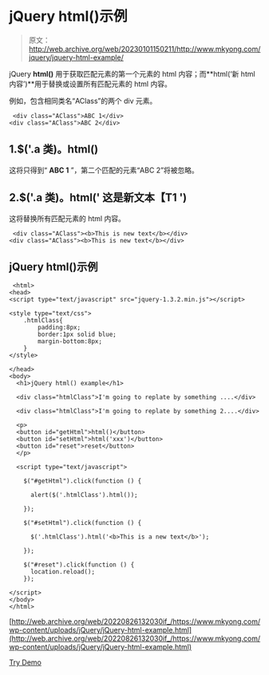 # jQuery html()示例

> 原文：<http://web.archive.org/web/20230101150211/http://www.mkyong.com/jquery/jquery-html-example/>

jQuery **html()** 用于获取匹配元素的第一个元素的 html 内容；而**html(‘新 html 内容’)**用于替换或设置所有匹配元素的 html 内容。

例如，包含相同类名“AClass”的两个 div 元素。

```
 <div class="AClass">ABC 1</div>
<div class="AClass">ABC 2</div> 
```

## 1.$('.a 类)。html()

这将只得到“ **ABC 1** ”，第二个匹配的元素“ABC 2”将被忽略。

## 2.$('.a 类)。html(' **这是新文本【T1 ')**

这将替换所有匹配元素的 html 内容。

```
 <div class="AClass"><b>This is new text</b></div>
<div class="AClass"><b>This is new text</b></div> 
```

## jQuery html()示例

```
 <html>
<head>
<script type="text/javascript" src="jquery-1.3.2.min.js"></script>

<style type="text/css">
	.htmlClass{
		padding:8px;
		border:1px solid blue;
		margin-bottom:8px;
	}
</style>

</head>
<body>
  <h1>jQuery html() example</h1>

  <div class="htmlClass">I'm going to replate by something ....</div>

  <div class="htmlClass">I'm going to replate by something 2....</div>

  <p>
  <button id="getHtml">html()</button>
  <button id="setHtml">html('xxx')</button>
  <button id="reset">reset</button>
  </p>

  <script type="text/javascript">

    $("#getHtml").click(function () {

	  alert($('.htmlClass').html());

    });

    $("#setHtml").click(function () {

	  $('.htmlClass').html('<b>This is a new text</b>');

    });

    $("#reset").click(function () {
	  location.reload();
    });

</script>
</body>
</html> 
```

[http://web.archive.org/web/20220826132030if_/https://www.mkyong.com/wp-content/uploads/jQuery/jQuery-html-example.html](http://web.archive.org/web/20220826132030if_/https://www.mkyong.com/wp-content/uploads/jQuery/jQuery-html-example.html)

[Try Demo](http://web.archive.org/web/20220826132030/http://www.mkyong.com/wp-content/uploads/jQuery/jQuery-html-example.html)<input type="hidden" id="mkyong-current-postId" value="5129">